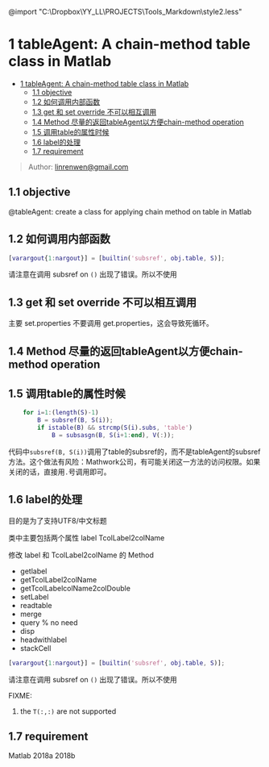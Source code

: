 @import "C:\Dropbox\YY_LL\PROJECTS\Tools_Markdown\style2.less"




<!-- https://github.com/okomarov/tableutils -->



# 1 tableAgent: A chain-method table class in Matlab

<!-- TOC depthTo:3 -->

- [1 tableAgent: A chain-method table class in Matlab](#1-tableagent-a-chain-method-table-class-in-matlab)
  - [1.1 objective](#11-objective)
  - [1.2 如何调用内部函数](#12-如何调用内部函数)
  - [1.3 get 和 set override 不可以相互调用](#13-get-和-set-override-不可以相互调用)
  - [1.4 Method 尽量的返回tableAgent以方便chain-method operation](#14-method-尽量的返回tableagent以方便chain-method-operation)
  - [1.5 调用table的属性时候](#15-调用table的属性时候)
  - [1.6 label的处理](#16-label的处理)
  - [1.7 requirement](#17-requirement)

<!-- /TOC -->

> Author: linrenwen@gmail.com

## 1.1 objective

@tableAgent: create a class for applying chain method on table in Matlab

## 1.2 如何调用内部函数

``` matlab
[varargout{1:nargout}] = [builtin('subsref', obj.table, S)];
```

请注意在调用 subsref on `()` 出现了错误。所以不使用

## 1.3 get 和 set override 不可以相互调用

主要 set.properties 不要调用 get.properties，这会导致死循环。

## 1.4 Method 尽量的返回tableAgent以方便chain-method operation



## 1.5 调用table的属性时候

``` matlab
    for i=1:(length(S)-1)
        B = subsref(B, S(i));
        if istable(B) && strcmp(S(i).subs, 'table')
            B = subsasgn(B, S(i+1:end), V(:));
```
代码中`subsref(B, S(i))`调用了table的subsref的，而不是tableAgent的subsref方法。这个做法有风险：Mathwork公司，有可能关闭这一方法的访问权限。如果关闭的话，直接用`.`号调用即可。


## 1.6 label的处理

目的是为了支持UTF8/中文标题

类中主要包括两个属性
label
TcolLabel2colName

修改 label 和 TcolLabel2colName 的 Method
- getlabel
- getTcolLabel2colName
- getTcolLabelcolName2colDouble
- setLabel
- readtable
- merge
- query % no need
- disp
- headwithlabel
- stackCell

``` matlab
[varargout{1:nargout}] = [builtin('subsref', obj.table, S)];
```

请注意在调用 subsref on `()` 出现了错误。所以不使用



FIXME:
1. the `T(:,:)` are not supported



## 1.7 requirement

Matlab 2018a 2018b